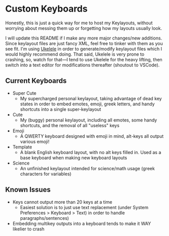 <h1>Custom Keyboards</h1>

<p>Honestly, this is just a quick way for me to host my Keylayouts, without worrying about messing them up or forgetting how my layouts usually look.</p>
 
<p>I will update this README if I make any more major changes/new additions. Since keylayout files are just fancy XML, feel free to tinker with them as you see fit. I'm using <a href="http://scripts.sil.org/cms/scripts/page.php?site_id=nrsi&id=ukelele">Ukelele</a> in order to generate/modify keylayout files which I would highly recommend doing. That said, Ukelele is very prone to crashing, so, watch for that—I tend to use Ukelele for the heavy lifting, then switch into a text editor for modifications thereafter (shoutout to VSCode).</p>

<h2>Current Keyboards</h2>
<ul>
	<li>Super Cute<ul><li>My supercharged personal keylayout, taking advantage of dead key states in order to embed emotes, emoji, greek letters, and handy shortcuts into a single super-keylayout</li></ul></li>
	<li>Cute<ul><li>My (buggy) personal keylayout, including all emotes, some handy shortcuts, and the removal of all "useless" keys</li></ul></li>
  <li>Emoji<ul><li>A QWERTY keyboard designed with emoji in mind, alt-keys all output various emoji!</li></ul></li>
	<li>Template<ul><li>A blank English keyboard layout, with no alt keys filled in. Used as a base keyboard when making new keyboard layouts</li></li></ul>
  <li>Science<ul><li>An unfinished keylayout intended for science/math usage (greek characters for variables)</li></li></ul>
</ul>
 
<h2>Known Issues</h2>
<ul>
  <li>Keys cannot output more than 20 keys at a time<ul><li>Easiest solution is to just use text replacement (under System Preferences > Keyboard > Text) in order to handle paragraphs/sentences)</li></ul></li>
  <li>Embedding multikey outputs into a keyboard tends to make it WAY likelier to crash</li>
</ul>
